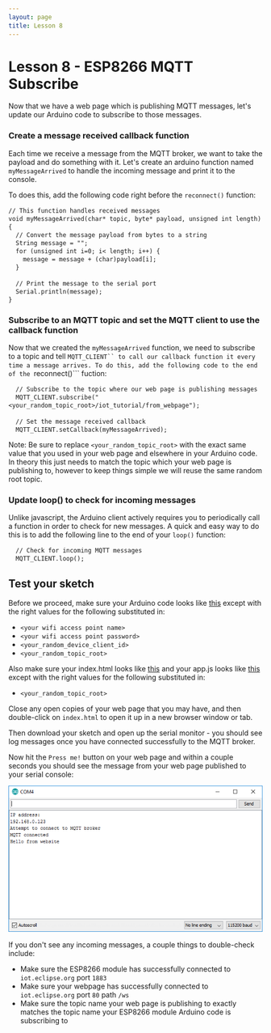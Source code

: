 ```yaml
---
layout: page
title: Lesson 8
---
```


# Lesson 8 - ESP8266 MQTT Subscribe

Now that we have a web page which is publishing MQTT messages, let's update our Arduino code to subscribe to those messages.

### Create a message received callback function

Each time we receive a message from the MQTT broker, we want to take the payload and do something with it. Let's create an arduino function named ```myMessageArrived``` to handle the incoming message and print it to the console.

To does this, add the following code right before the ```reconnect()``` function:

```
// This function handles received messages
void myMessageArrived(char* topic, byte* payload, unsigned int length) {
  // Convert the message payload from bytes to a string
  String message = "";
  for (unsigned int i=0; i< length; i++) {
    message = message + (char)payload[i];
  }
   
  // Print the message to the serial port
  Serial.println(message);
}
```

### Subscribe to an MQTT topic and set the MQTT client to use the callback function

Now that we created the ```myMessageArrived``` function, we need to subscribe to a topic and tell ```MQTT_CLIENT`` to call our callback function it every time a message arrives. To do this, add the following code to the end of the ```reconnect()``` fuction:

```
  // Subscribe to the topic where our web page is publishing messages
  MQTT_CLIENT.subscribe("<your_random_topic_root>/iot_tutorial/from_webpage");

  // Set the message received callback
  MQTT_CLIENT.setCallback(myMessageArrived);
```

Note: Be sure to replace ```<your_random_topic_root>``` with the exact same value that you used in your web page and elsewhere in your Arduino code. In theory this just needs to match the topic which your web page is publishing to, however to keep things simple we will reuse the same random root topic.

### Update loop() to check for incoming messages

Unlike javascript, the Arduino client actively requires you to periodically call a function in order to check for new messages. A quick and easy way to do this is to add the following line to the end of your ```loop()``` function:

```
  // Check for incoming MQTT messages
  MQTT_CLIENT.loop();
```


## Test your sketch

Before we proceed, make sure your Arduino code looks like [this](MyIoTWidget.ino) except with the right values for the following substituted in:

* ```<your wifi access point name>```
* ```<your wifi access point password>```
* ```<your_random_device_client_id>```
* ```<your_random_topic_root>```

Also make sure your index.html looks like [this](index.html) and your app.js looks like [this](app.js) except with the right values for the following substituted in:

* ```<your_random_topic_root>```


Close any open copies of your web page that you may have, and then double-click on ```index.html``` to open it up in a new browser window or tab.

Then download your sketch and open up the serial monitor - you should see log messages once you have connected successfully to the MQTT broker.

Now hit the ```Press me!``` button on your web page and within a couple seconds you should see the message from your web page published to your serial console:

![Serial Output](serial_output.png "Serial Output")

If you don't see any incoming messages, a couple things to double-check include:

* Make sure the ESP8266 module has successfully connected to ```iot.eclipse.org``` port ```1883```
* Make sure your webpage has successfully connected to ```iot.eclipse.org``` port ```80``` path ```/ws```
* Make sure the topic name your web page is publishing to exactly matches the topic name your ESP8266 module Arduino code is subscribing to
